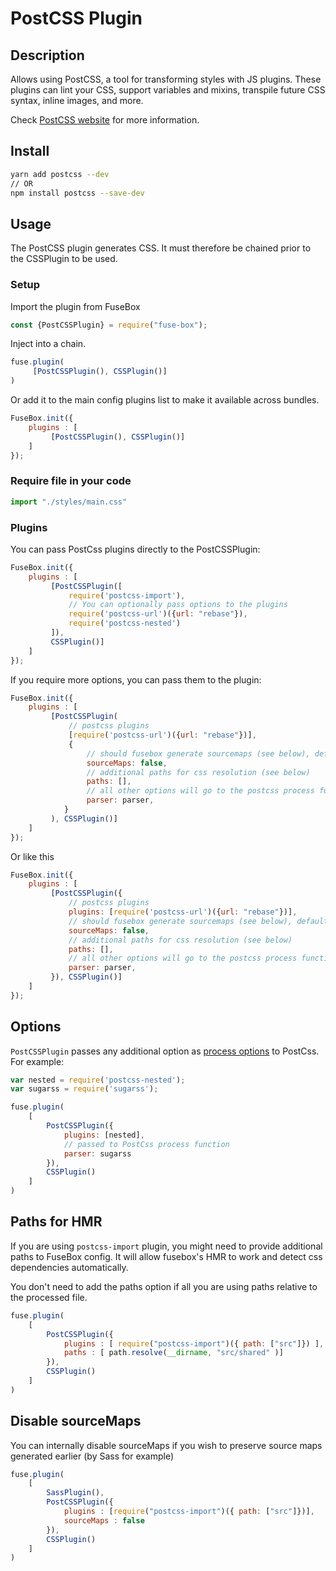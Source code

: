 # PostCSS Plugin

## Description

Allows using PostCSS, a tool for transforming styles with JS plugins. 
These plugins can lint your CSS, support variables and mixins, 
transpile future CSS syntax, inline images, and more.

Check [PostCSS website](http://postcss.org/) for more information.

## Install

```bash
yarn add postcss --dev
// OR
npm install postcss --save-dev
```

## Usage

The PostCSS plugin generates CSS. It must therefore be chained prior to the CSSPlugin to be used.

### Setup

Import the plugin from FuseBox

```js
const {PostCSSPlugin} = require("fuse-box");
```

Inject into a chain.

```js
fuse.plugin(
     [PostCSSPlugin(), CSSPlugin()]
)
```

Or add it to the main config plugins list to make it available across bundles.

```js
FuseBox.init({
    plugins : [
         [PostCSSPlugin(), CSSPlugin()]
    ]
});
```

### Require file in your code

```js
import "./styles/main.css"
```

### Plugins

You can pass PostCss plugins directly to the PostCSSPlugin:

```js
FuseBox.init({
    plugins : [
         [PostCSSPlugin([
             require('postcss-import'),
             // You can optionally pass options to the plugins
             require('postcss-url')({url: "rebase"}),
             require('postcss-nested')
         ]), 
         CSSPlugin()]
    ]
});
```

If you require more options, you can pass them to the plugin:

```js
FuseBox.init({
    plugins : [
         [PostCSSPlugin(
             // postcss plugins
             [require('postcss-url')({url: "rebase"})], 
             {
                 // should fusebox generate sourcemaps (see below), default: true
                 sourceMaps: false,
                 // additional paths for css resolution (see below)
                 paths: [],
                 // all other options will go to the postcss process function (see below) 
                 parser: parser,
            }
         ), CSSPlugin()]
    ]
});
```

Or like this

```js
FuseBox.init({
    plugins : [
         [PostCSSPlugin({
             // postcss plugins
             plugins: [require('postcss-url')({url: "rebase"})],
             // should fusebox generate sourcemaps (see below), default: true
             sourceMaps: false,
             // additional paths for css resolution (see below)
             paths: [],
             // all other options will go to the postcss process function (see below) 
             parser: parser,
         }), CSSPlugin()]
    ]
});
```

## Options

`PostCSSPlugin` passes any additional option as [process options](http://api.postcss.org/global.html#processOptions)
to PostCss.
For example:

```js
var nested = require('postcss-nested');
var sugarss = require('sugarss');

fuse.plugin(
    [
        PostCSSPlugin({
            plugins: [nested],
            // passed to PostCss process function 
            parser: sugarss
        }), 
        CSSPlugin()
    ]
)
```

## Paths for HMR

If you are using `postcss-import` plugin, you might need to provide additional paths to FuseBox config.
It will allow fusebox's HMR to work and detect css dependencies automatically.

You don't need to add the paths option if all you are using paths relative to the processed file.

```js
fuse.plugin(
    [
        PostCSSPlugin({
            plugins : [ require("postcss-import")({ path: ["src"]}) ],
            paths : [ path.resolve(__dirname, "src/shared" )]
        }),
        CSSPlugin()
    ]
)
```

## Disable sourceMaps

You can internally disable sourceMaps if you wish to preserve source maps generated earlier (by Sass for example)


```js
fuse.plugin(
    [
        SassPlugin(),
        PostCSSPlugin({
            plugins : [require("postcss-import")({ path: ["src"]})],
            sourceMaps : false
        }),
        CSSPlugin()
    ]
)
```

